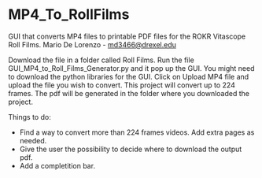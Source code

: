 # MP4_To_RollFilms
GUI that converts MP4 files to printable PDF files for the ROKR Vitascope Roll Films.
Mario De Lorenzo - md3466@drexel.edu

Download the file in a folder called Roll Films. Run the file GUI_MP4_to_Roll_Films_Generator.py and it pop up the GUI. You might need to download the python libraries for the GUI. Click on Upload MP4 file and upload the file you wish to convert. This project will convert up to 224 frames. The pdf will be generated in the folder where you downloaded the project.

Things to do:
  - Find a way to convert more than 224 frames videos. Add extra pages as needed.
  - Give the user the possibility to decide where to download the output pdf.
  - Add a completition bar.
